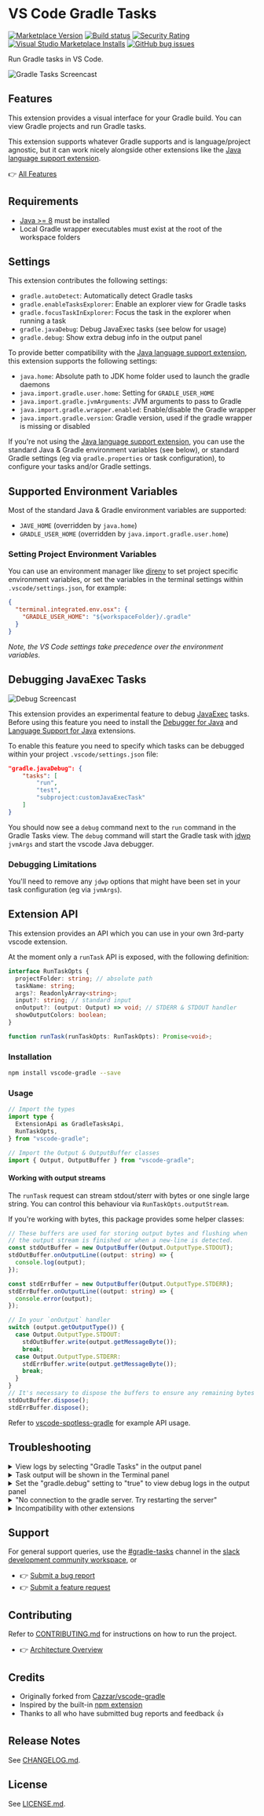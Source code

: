 # VS Code Gradle Tasks

[![Marketplace Version](https://vsmarketplacebadge.apphb.com/version-short/richardwillis.vscode-gradle.svg)](https://marketplace.visualstudio.com/items?itemName=richardwillis.vscode-gradle)
[![Build status](https://img.shields.io/github/workflow/status/badsyntax/vscode-gradle/Build)](https://github.com/badsyntax/vscode-gradle/actions?query=workflow%3ABuild)
[![Security Rating](https://sonarcloud.io/api/project_badges/measure?project=badsyntax_vscode-gradle&metric=security_rating)](https://sonarcloud.io/dashboard?id=badsyntax_vscode-gradle)
[![Visual Studio Marketplace Installs](https://img.shields.io/visual-studio-marketplace/i/richardwillis.vscode-gradle)](https://marketplace.visualstudio.com/items?itemName=richardwillis.vscode-gradle)
[![GitHub bug issues](https://img.shields.io/github/issues/badsyntax/vscode-gradle/bug?label=bug%20reports)](https://github.com/badsyntax/vscode-gradle/issues?q=is%3Aissue+is%3Aopen+label%3Abug)

Run Gradle tasks in VS Code.

![Gradle Tasks Screencast](images/screencast.gif)

## Features

This extension provides a visual interface for your Gradle build. You can view Gradle projects and run Gradle tasks.

This extension supports whatever Gradle supports and is language/project agnostic, but it can work nicely alongside other extensions like the [Java language support extension](https://github.com/redhat-developer/vscode-java).

👉 [All Features](./FEATURES.md)

## Requirements

- [Java >= 8](https://adoptopenjdk.net/) must be installed
- Local Gradle wrapper executables must exist at the root of the workspace folders

## Settings

This extension contributes the following settings:

- `gradle.autoDetect`: Automatically detect Gradle tasks
- `gradle.enableTasksExplorer`: Enable an explorer view for Gradle tasks
- `gradle.focusTaskInExplorer`: Focus the task in the explorer when running a task
- `gradle.javaDebug`: Debug JavaExec tasks (see below for usage)
- `gradle.debug`: Show extra debug info in the output panel

To provide better compatibility with the [Java language support extension](https://github.com/redhat-developer/vscode-java), this extension supports the following settings:

- `java.home`: Absolute path to JDK home folder used to launch the gradle daemons
- `java.import.gradle.user.home`: Setting for `GRADLE_USER_HOME`
- `java.import.gradle.jvmArguments`: JVM arguments to pass to Gradle
- `java.import.gradle.wrapper.enabled`: Enable/disable the Gradle wrapper
- `java.import.gradle.version`: Gradle version, used if the gradle wrapper is missing or disabled

If you're not using the [Java language support extension](https://github.com/redhat-developer/vscode-java), you can use the standard Java & Gradle environment variables (see below), or standard Gradle settings (eg via `gradle.properties` or task configuration), to configure your tasks and/or Gradle settings.

## Supported Environment Variables

Most of the standard Java & Gradle environment variables are supported:

- `JAVE_HOME` (overridden by `java.home`)
- `GRADLE_USER_HOME` (overridden by `java.import.gradle.user.home`)

### Setting Project Environment Variables

You can use an environment manager like [direnv](https://direnv.net/) to set project specific environment variables, or set the variables in the terminal settings within `.vscode/settings.json`, for example:

```json
{
  "terminal.integrated.env.osx": {
    "GRADLE_USER_HOME": "${workspaceFolder}/.gradle"
  }
}
```

_Note, the VS Code settings take precedence over the environment variables._

## Debugging JavaExec Tasks

![Debug Screencast](images/debug-screencast.gif)

This extension provides an experimental feature to debug [JavaExec](https://docs.gradle.org/current/dsl/org.gradle.api.tasks.JavaExec.html) tasks. Before using this feature you need to install the [Debugger for Java](https://marketplace.visualstudio.com/items?itemName=vscjava.vscode-java-debug) and [Language Support for Java](https://marketplace.visualstudio.com/items?itemName=redhat.java) extensions.

To enable this feature you need to specify which tasks can be debugged within your project `.vscode/settings.json` file:

```json
"gradle.javaDebug": {
    "tasks": [
        "run",
        "test",
        "subproject:customJavaExecTask"
    ]
}
```

You should now see a `debug` command next to the `run` command in the Gradle Tasks view. The `debug` command will start the Gradle task with [jdwp](https://docs.oracle.com/en/java/javase/11/docs/specs/jpda/conninv.html#oracle-vm-invocation-options) `jvmArgs` and start the vscode Java debugger.

### Debugging Limitations

You'll need to remove any `jdwp` options that might have been set in your task configuration (eg via `jvmArgs`).

## Extension API

This extension provides an API which you can use in your own 3rd-party vscode extension.

At the moment only a `runTask` API is exposed, with the following definition:

```ts
interface RunTaskOpts {
  projectFolder: string; // absolute path
  taskName: string;
  args?: ReadonlyArray<string>;
  input?: string; // standard input
  onOutput?: (output: Output) => void; // STDERR & STDOUT handler
  showOutputColors: boolean;
}

function runTask(runTaskOpts: RunTaskOpts): Promise<void>;
```

### Installation

```bash
npm install vscode-gradle --save
```

### Usage

```ts
// Import the types
import type {
  ExtensionApi as GradleTasksApi,
  RunTaskOpts,
} from "vscode-gradle";

// Import the Output & OutputBuffer classes
import { Output, OutputBuffer } from "vscode-gradle";
```

#### Working with output streams

The `runTask` request can stream stdout/sterr with bytes or one single large string. You can control this behaviour via `RunTaskOpts.outputStream`.

If you're working with bytes, this package provides some helper classes:

```ts
// These buffers are used for storing output bytes and flushing when
// the output stream is finished or when a new-line is detected.
const stdOutBuffer = new OutputBuffer(Output.OutputType.STDOUT);
stdOutBuffer.onOutputLine((output: string) => {
  console.log(output);
});

const stdErrBuffer = new OutputBuffer(Output.OutputType.STDERR);
stdErrBuffer.onOutputLine((output: string) => {
  console.error(output);
});

// In your `onOutput` handler
switch (output.getOutputType()) {
  case Output.OutputType.STDOUT:
    stdOutBuffer.write(output.getMessageByte());
    break;
  case Output.OutputType.STDERR:
    stdErrBuffer.write(output.getMessageByte());
    break;
  }
}
// It's necessary to dispose the buffers to ensure any remaining bytes are flushed
stdOutBuffer.dispose();
stdErrBuffer.dispose();
```

Refer to [vscode-spotless-gradle](https://github.com/badsyntax/vscode-spotless-gradle) for example API usage.

## Troubleshooting

<details><summary>View logs by selecting "Gradle Tasks" in the output panel</summary>

<img src="./images/output.png" width="600" />

</details>

<details><summary>Task output will be shown in the Terminal panel</summary>

<img src="./images/terminal.png" width="600" />

</details>

<details><summary>Set the "gradle.debug" setting to "true" to view debug logs in the output panel</summary>

<img src="./images/debug-output.png" width="600" />

</details>

<details><summary>"No connection to the gradle server. Try restarting the server"</summary>

<img src="./images/no-connection.png" width="500" />

This error means the Gradle Task server has stopped, or there was an error starting it. Click on "Restart Server" to restart it.

If you continue to get this error, view the task error messages by selecting "Gradle Tasks Server" in the Terminal panel.

The task server is started using a [shell script](https://gist.github.com/badsyntax/d71d38b1700325f31c19912ac3428042) generated by [CreateStartScripts](https://docs.gradle.org/current/dsl/org.gradle.jvm.application.tasks.CreateStartScripts.html). The script uses `#!/usr/bin/env sh` and is as portable as the gradle wrapper script. If there are any problems executing the start script then it's likely an issue either with your `$PATH`, or java was not installed.

### PATH problems

The following error demonstrates a typical issue with your `$PATH`:

```shell
env: sh: No such file or directory
The terminal process terminated with exit code: 127
```

Use the following task to debug your shell environment within vscode:

```json
{
  "version": "2.0.0",
  "tasks": [
    {
      "label": "Print task shell info",
      "type": "shell",
      "command": "echo \"Path: $PATH \nShell: $SHELL\"",
      "problemMatcher": []
    }
  ]
}
```

#### Fixing your `$PATH`

Check your dotfiles (eg `~/.bashrc`, `~/.bash_profile`, `~/.zshrc`) and fix any broken `PATH` exports, or override the `PATH` env var by setting `terminal.integrated.env` in your vscode settings, for example:

```json
"terminal.integrated.env.osx": {
  "PATH": "/put/your:/paths/here",
}
```

### Java path problems

You might see an error like:

```shell
ERROR: JAVA_HOME is not set and no 'java' command could be found in your PATH.
```

The start script [should find](https://gist.github.com/badsyntax/d71d38b1700325f31c19912ac3428042#file-gradle-tasks-server-sh-L85-L105) the path to Java in the usual locations. If you get this error it suggests an issues with your `$PATH` or you simply haven't installed Java. Run the gradle wrapper script (eg `./gradlew tasks`) to debug further.

</details>

<details><summary>Incompatibility with other extensions</summary>

This extension is incompatible with the following extensions:

- [spmeesseman.vscode-taskexplorer](https://marketplace.visualstudio.com/items?itemName=spmeesseman.vscode-taskexplorer)

The reason for the incompatibility is due to the extensions providing the same tasks types (`gradle`) with different task definitions.

</details>

## Support

For general support queries, use the [#gradle-tasks](https://vscode-dev-community.slack.com/archives/C011NUFTHLM) channel in the [slack development community workspace](https://aka.ms/vscode-dev-community), or

- 👉 [Submit a bug report](https://github.com/badsyntax/vscode-gradle/issues/new?assignees=badsyntax&labels=bug&template=bug_report.md&title=)
- 👉 [Submit a feature request](https://github.com/badsyntax/vscode-gradle/issues/new?assignees=badsyntax&labels=enhancement&template=feature_request.md&title=)

## Contributing

Refer to [CONTRIBUTING.md](./CONTRIBUTING.md) for instructions on how to run the project.

- 👉 [Architecture Overview](./ARCHITECTURE.md)

## Credits

- Originally forked from [Cazzar/vscode-gradle](https://github.com/Cazzar/vscode-gradle)
- Inspired by the built-in [npm extension](https://github.com/microsoft/vscode/tree/master/extensions/npm)
- Thanks to all who have submitted bug reports and feedback 👍

## Release Notes

See [CHANGELOG.md](./CHANGELOG.md).

## License

See [LICENSE.md](./LICENSE.md).
